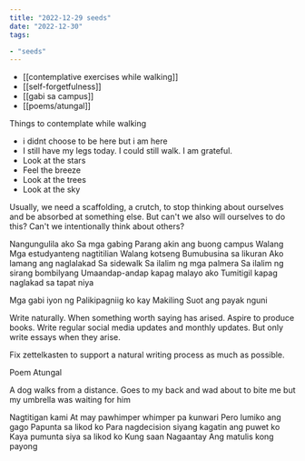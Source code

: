 ```yaml
---
title: "2022-12-29 seeds"
date: "2022-12-30"
tags:

- "seeds"
---
```


- [[contemplative exercises while walking]]
- [[self-forgetfulness]]
- [[gabi sa campus]]
- [[poems/atungal]]

Things to contemplate while walking
- i didnt choose to be here but i am here
- I still have my legs today. I could still walk. I am grateful.
- Look at the stars
- Feel the breeze
- Look at the trees
- Look at the sky

Usually, we need a scaffolding, a crutch, to stop thinking about ourselves and be absorbed at something else. But can't we also will ourselves to do this? Can't we intentionally think about others?

Nangungulila ako
Sa mga gabing
Parang akin ang buong campus
Walang
Mga estudyanteng nagtitilian
Walang kotseng
Bumubusina sa likuran
Ako lamang ang naglalakad
Sa sidewalk
Sa ilalim ng mga palmera
Sa ilalim ng sirang bombilyang
Umaandap-andap kapag malayo ako
Tumitigil kapag naglakad sa tapat niya

Mga gabi iyon ng
Palikipagniig ko kay Makiling
Suot ang payak nguni

Write naturally. When something worth saying has arised. Aspire to produce books. Write regular social media updates and monthly updates. But only write essays when they arise.

Fix zettelkasten to support a natural writing process as much as possible.

Poem
Atungal

A dog walks from a distance. Goes to my back and wad about to bite me but my umbrella was waiting for him

Nagtitigan kami
At may pawhimper whimper pa kunwari
Pero lumiko ang gago
Papunta sa likod ko
Para nagdecision siyang
kagatin ang puwet ko
Kaya pumunta siya sa likod ko
Kung saan
Nagaantay
Ang matulis kong payong